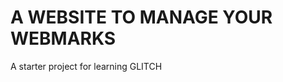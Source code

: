 A WEBSITE TO MANAGE YOUR WEBMARKS
==============================

A starter project for learning GLITCH
